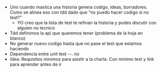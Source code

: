 - Uno cuando mastica una historia genera codigo, ideas, borradores. Como se alinea eso con tdd dado que "no puedo hacer codigo si no test?"
  - YO creo que la lista de test te refinan la historia y podes discutir con alguien no tecnico 
- Tdd definimos la api que queremos tener (problema de la hoja en blanco)
- No generar nuevo codigo hasta que no pase el test que estamos haciendo
- Dependencia entre unit test --. no
- Idea: Requisitos minimos para asistir a la charla. Con minimo test y link para aprender antes de ir

